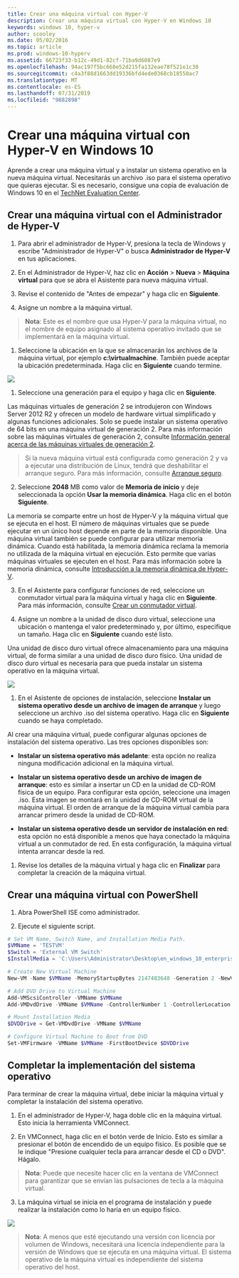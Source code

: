 ```yaml
---
title: Crear una máquina virtual con Hyper-V
description: Crear una máquina virtual con Hyper-V en Windows 10
keywords: windows 10, hyper-v
author: scooley
ms.date: 05/02/2016
ms.topic: article
ms.prod: windows-10-hyperv
ms.assetid: 66723f33-b12c-49d1-82cf-71ba9d6087e9
ms.openlocfilehash: 94ac197f5bc660e52d215fa132eae78f521e1c30
ms.sourcegitcommit: c4a3f88d1663dd19336bfd4ede0368cb18550ac7
ms.translationtype: MT
ms.contentlocale: es-ES
ms.lasthandoff: 07/31/2019
ms.locfileid: "9882898"
---
```

# <a name="create-virtual-machine-with-hyper-v-on-windows-10"></a>Crear una máquina virtual con Hyper-V en Windows 10

Aprende a crear una máquina virtual y a instalar un sistema operativo en la nueva máquina virtual.  Necesitarás un archivo .iso para el sistema operativo que quieras ejecutar. Si es necesario, consigue una copia de evaluación de Windows 10 en el [TechNet Evaluation Center](http://www.microsoft.com/evalcenter/).

## <a name="create-a-virtual-machine-with-hyper-v-manager"></a>Crear una máquina virtual con el Administrador de Hyper-V

1. Para abrir el administrador de Hyper-V, presiona la tecla de Windows y escribe "Administrador de Hyper-V" o busca **Administrador de Hyper-V** en tus aplicaciones.

1. En el Administrador de Hyper-V, haz clic en **Acción** > **Nueva** > **Máquina virtual** para que se abra el Asistente para nueva máquina virtual.

1. Revise el contenido de "Antes de empezar" y haga clic en **Siguiente**.

1. Asigne un nombre a la máquina virtual.
  > **Nota**: Este es el nombre que usa Hyper-V para la máquina virtual, no el nombre de equipo asignado al sistema operativo invitado que se implementará en la máquina virtual.

1. Seleccione la ubicación en la que se almacenarán los archivos de la máquina virtual, por ejemplo **c:\virtualmachine**. También puede aceptar la ubicación predeterminada. Haga clic en **Siguiente** cuando termine.

  ![](media/new_vm_upd.png)

1. Seleccione una generación para el equipo y haga clic en **Siguiente**.  

  Las máquinas virtuales de generación 2 se introdujeron con Windows Server 2012 R2 y ofrecen un modelo de hardware virtual simplificado y algunas funciones adicionales. Solo se puede instalar un sistema operativo de 64 bits en una máquina virtual de generación 2. Para más información sobre las máquinas virtuales de generación 2, consulte [Información general acerca de las máquinas virtuales de generación 2](<https://docs.microsoft.com/previous-versions/windows/it-pro/windows-server-2012-R2-and-2012/dn282285(v=ws.11)>).
  
  > Si la nueva máquina virtual está configurada como generación 2 y va a ejecutar una distribución de Linux, tendrá que deshabilitar el arranque seguro. Para más información, consulte [Arranque seguro](<https://docs.microsoft.com/previous-versions/windows/it-pro/windows-8.1-and-8/dn486875(v=ws.11)>).

2. Seleccione **2048** MB como valor de **Memoria de inicio** y deje seleccionada la opción **Usar la memoria dinámica**. Haga clic en el botón **Siguiente**.

  La memoria se comparte entre un host de Hyper-V y la máquina virtual que se ejecuta en el host. El número de máquinas virtuales que se puede ejecutar en un único host depende en parte de la memoria disponible. Una máquina virtual también se puede configurar para utilizar memoria dinámica. Cuando está habilitada, la memoria dinámica reclama la memoria no utilizada de la máquina virtual en ejecución. Esto permite que varias máquinas virtuales se ejecuten en el host. Para más información sobre la memoria dinámica, consulte [Introducción a la memoria dinámica de Hyper-V](https://docs.microsoft.com/previous-versions/windows/it-pro/windows-server-2012-R2-and-2012/hh831766(v=ws.11)).

3. En el Asistente para configurar funciones de red, seleccione un conmutador virtual para la máquina virtual y haga clic en **Siguiente**. Para más información, consulte [Crear un conmutador virtual](connect-to-network.md).

4. Asigne un nombre a la unidad de disco duro virtual, seleccione una ubicación o mantenga el valor predeterminado y, por último, especifique un tamaño. Haga clic en **Siguiente** cuando esté listo.

  Una unidad de disco duro virtual ofrece almacenamiento para una máquina virtual, de forma similar a una unidad de disco duro físico. Una unidad de disco duro virtual es necesaria para que pueda instalar un sistema operativo en la máquina virtual.
  
  ![](media/new_vhd_upd.png)

1. En el Asistente de opciones de instalación, seleccione **Instalar un sistema operativo desde un archivo de imagen de arranque** y luego seleccione un archivo .iso del sistema operativo. Haga clic en **Siguiente** cuando se haya completado.

  Al crear una máquina virtual, puede configurar algunas opciones de instalación del sistema operativo. Las tres opciones disponibles son:

  * **Instalar un sistema operativo más adelante**: esta opción no realiza ninguna modificación adicional en la máquina virtual.

  * **Instalar un sistema operativo desde un archivo de imagen de arranque**: esto es similar a insertar un CD en la unidad de CD-ROM física de un equipo. Para configurar esta opción, seleccione una imagen .iso. Esta imagen se montará en la unidad de CD-ROM virtual de la máquina virtual. El orden de arranque de la máquina virtual cambia para arrancar primero desde la unidad de CD-ROM.

  * **Instalar un sistema operativo desde un servidor de instalación en red**: esta opción no está disponible a menos que haya conectado la máquina virtual a un conmutador de red. En esta configuración, la máquina virtual intenta arrancar desde la red.

1. Revise los detalles de la máquina virtual y haga clic en **Finalizar** para completar la creación de la máquina virtual.

## <a name="create-a-virtual-machine-with-powershell"></a>Crear una máquina virtual con PowerShell

1. Abra PowerShell ISE como administrador.

2. Ejecute el siguiente script.

  ``` powershell
  # Set VM Name, Switch Name, and Installation Media Path.
  $VMName = 'TESTVM'
  $Switch = 'External VM Switch'
  $InstallMedia = 'C:\Users\Administrator\Desktop\en_windows_10_enterprise_x64_dvd_6851151.iso'

  # Create New Virtual Machine
  New-VM -Name $VMName -MemoryStartupBytes 2147483648 -Generation 2 -NewVHDPath "D:\Virtual Machines\$VMName\$VMName.vhdx" -NewVHDSizeBytes 53687091200 -Path "D:\Virtual Machines\$VMName" -SwitchName $Switch

  # Add DVD Drive to Virtual Machine
  Add-VMScsiController -VMName $VMName
  Add-VMDvdDrive -VMName $VMName -ControllerNumber 1 -ControllerLocation 0 -Path $InstallMedia

  # Mount Installation Media
  $DVDDrive = Get-VMDvdDrive -VMName $VMName

  # Configure Virtual Machine to Boot from DVD
  Set-VMFirmware -VMName $VMName -FirstBootDevice $DVDDrive
  ```

## <a name="complete-the-operating-system-deployment"></a>Completar la implementación del sistema operativo

Para terminar de crear la máquina virtual, debe iniciar la máquina virtual y completar la instalación del sistema operativo.

1. En el administrador de Hyper-V, haga doble clic en la máquina virtual. Esto inicia la herramienta VMConnect.

2. En VMConnect, haga clic en el botón verde de Inicio. Esto es similar a presionar el botón de encendido de un equipo físico. Es posible que se le indique "Presione cualquier tecla para arrancar desde el CD o DVD". Hágalo.

  > **Nota**: Puede que necesite hacer clic en la ventana de VMConnect para garantizar que se envían las pulsaciones de tecla a la máquina virtual.

3. La máquina virtual se inicia en el programa de instalación y puede realizar la instalación como lo haría en un equipo físico.

  ![](media/OSDeploy_upd.png) 

  > **Nota**: A menos que esté ejecutando una versión con licencia por volumen de Windows, necesitará una licencia independiente para la versión de Windows que se ejecuta en una máquina virtual. El sistema operativo de la máquina virtual es independiente del sistema operativo del host.
